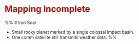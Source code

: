 # <font color="#c00000">Mapping Incomplete</font>
%% # Iron Scar
- Small rocky planet marked by a single colossal impact basin.
- One comm satellite still transmits weather data.
 %%
